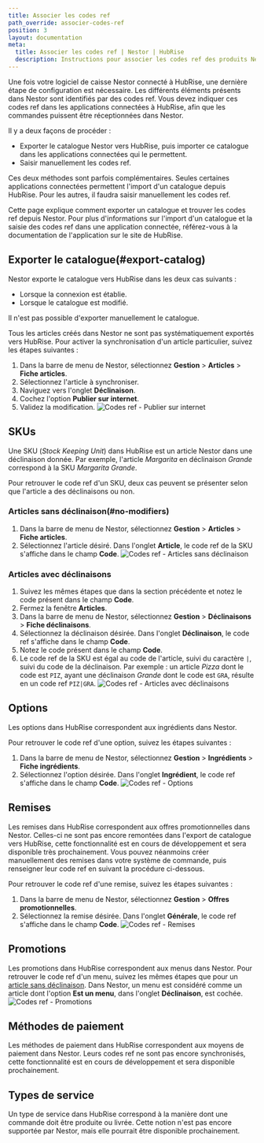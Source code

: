 ```yaml
---
title: Associer les codes ref
path_override: associer-codes-ref
position: 3
layout: documentation
meta:
  title: Associer les codes ref | Nestor | HubRise
  description: Instructions pour associer les codes ref des produits Nestor avec d'autres applications connectées à HubRise pour la synchronisation des données.
---
```


Une fois votre logiciel de caisse Nestor connecté à HubRise, une dernière étape de configuration est nécessaire. Les différents éléments présents dans Nestor sont identifiés par des codes ref. Vous devez indiquer ces codes ref dans les applications connectées à HubRise, afin que les commandes puissent être réceptionnées dans Nestor.

Il y a deux façons de procéder :

- Exporter le catalogue Nestor vers HubRise, puis importer ce catalogue dans les applications connectées qui le permettent.
- Saisir manuellement les codes ref.

Ces deux méthodes sont parfois complémentaires. Seules certaines applications connectées permettent l'import d'un catalogue depuis HubRise. Pour les autres, il faudra saisir manuellement les codes ref.

Cette page explique comment exporter un catalogue et trouver les codes ref depuis Nestor. Pour plus d'informations sur l'import d'un catalogue et la saisie des codes ref dans une application connectée, référez-vous à la documentation de l'application sur le site de HubRise.

## Exporter le catalogue(#export-catalog)

Nestor exporte le catalogue vers HubRise dans les deux cas suivants :

- Lorsque la connexion est établie.
- Lorsque le catalogue est modifié.

Il n'est pas possible d'exporter manuellement le catalogue.

Tous les articles créés dans Nestor ne sont pas systématiquement exportés vers HubRise. Pour activer la synchronisation d'un article particulier, suivez les étapes suivantes :

1. Dans la barre de menu de Nestor, sélectionnez **Gestion** > **Articles** > **Fiche articles**.
1. Sélectionnez l'article à synchroniser.
1. Naviguez vers l'onglet **Déclinaison**.
1. Cochez l'option **Publier sur internet**.
1. Validez la modification.
   ![Codes ref - Publier sur internet](./images/011-nestor-publish-on-internet.png)

## SKUs

Une SKU (_Stock Keeping Unit_) dans HubRise est un article Nestor dans une déclinaison donnée. Par exemple, l'article _Margarita_ en déclinaison _Grande_ correspond à la SKU _Margarita Grande_.

Pour retrouver le code ref d'un SKU, deux cas peuvent se présenter selon que l'article a des déclinaisons ou non.

### Articles sans déclinaison(#no-modifiers)

1. Dans la barre de menu de Nestor, sélectionnez **Gestion** > **Articles** > **Fiche articles**.
1. Sélectionnez l'article désiré. Dans l'onglet **Article**, le code ref de la SKU s'affiche dans le champ **Code**.
   ![Codes ref - Articles sans déclinaison](./images/006-nestor-article-code.png)

### Articles avec déclinaisons

1. Suivez les mêmes étapes que dans la section précédente et notez le code présent dans le champ **Code**.
1. Fermez la fenêtre **Articles**.
1. Dans la barre de menu de Nestor, sélectionnez **Gestion** > **Déclinaisons** > **Fiche déclinaisons**.
1. Sélectionnez la déclinaison désirée. Dans l'onglet **Déclinaison**, le code ref s'affiche dans le champ **Code**.
1. Notez le code présent dans le champ **Code**.
1. Le code ref de la SKU est égal au code de l'article, suivi du caractère `|`, suivi du code de la déclinaison. Par exemple : un article _Pizza_ dont le code est `PIZ`, ayant une déclinaison _Grande_ dont le code est `GRA`, résulte en un code ref `PIZ|GRA`.
   ![Codes ref - Articles avec déclinaisons](./images/007-nestor-variant-code.png)

## Options

Les options dans HubRise correspondent aux ingrédients dans Nestor.

Pour retrouver le code ref d'une option, suivez les étapes suivantes :

1. Dans la barre de menu de Nestor, sélectionnez **Gestion** > **Ingrédients** > **Fiche ingrédients**.
1. Sélectionnez l'option désirée. Dans l'onglet **Ingrédient**, le code ref s'affiche dans le champ **Code**.
   ![Codes ref - Options](./images/008-nestor-ingredient-code.png)

## Remises

Les remises dans HubRise correspondent aux offres promotionnelles dans Nestor. Celles-ci ne sont pas encore remontées dans l'export de catalogue vers HubRise, cette fonctionnalité est en cours de développement et sera disponible très prochainement. Vous pouvez néanmoins créer manuellement des remises dans votre système de commande, puis renseigner leur code ref en suivant la procédure ci-dessous.

Pour retrouver le code ref d'une remise, suivez les étapes suivantes :

1. Dans la barre de menu de Nestor, sélectionnez **Gestion** > **Offres promotionnelles**.
1. Sélectionnez la remise désirée. Dans l'onglet **Générale**, le code ref s'affiche dans le champ **Code**.
   ![Codes ref - Remises](./images/009-nestor-offer-code.png)

## Promotions

Les promotions dans HubRise correspondent aux menus dans Nestor. Pour retrouver le code ref d'un menu, suivez les mêmes étapes que pour un [article sans déclinaison](/apps/nestor/map-ref-codes#no-modifiers). Dans Nestor, un menu est considéré comme un article dont l'option **Est un menu**, dans l'onglet **Déclinaison**, est cochée.
![Codes ref - Promotions](./images/010-nestor-is-a-menu.png)

## Méthodes de paiement

Les méthodes de paiement dans HubRise correspondent aux moyens de paiement dans Nestor. Leurs codes ref ne sont pas encore synchronisés, cette fonctionnalité est en cours de développement et sera disponible prochainement.

## Types de service

Un type de service dans HubRise correspond à la manière dont une commande doit être produite ou livrée. Cette notion n'est pas encore supportée par Nestor, mais elle pourrait être disponible prochainement.
